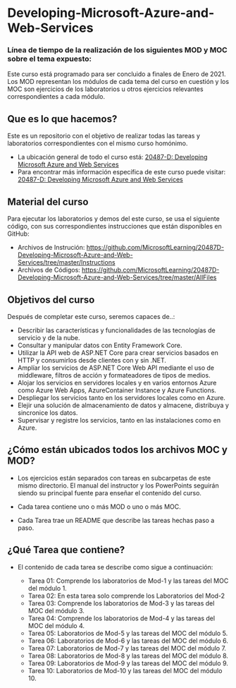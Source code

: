 # Developing-Microsoft-Azure-and-Web-Services


### Línea de tiempo de la realización de los siguientes MOD y MOC sobre el tema expuesto:
Este curso está programado para ser concluido a finales de Enero de 2021. Los MOD representan los módulos de cada tema del curso en cuestión y los MOC son ejercicios de los laboratorios u otros ejercicios relevantes correspondientes a cada módulo.

## Que es lo que hacemos?

Este es un repositorio con el objetivo de realizar todas las tareas y laboratorios correspondientes con el mismo curso homónimo. 
- La ubicación general de todo el curso está: [20487-D: Developing Microsoft Azure and Web Services](https://github.com/MicrosoftLearning/20487D-Developing-Microsoft-Azure-and-Web-Services) 
- Para encontrar más información específica de este curso puede visitar:  [20487-D: Developing Microsoft Azure and Web Services](https://www.microsoft.com/learning/en-us/course.aspx?ID=20487)

## Material del curso
Para ejecutar los laboratorios y demos del este curso, se usa el siguiente código, con sus correspondientes instrucciones que están disponibles en GitHub:
- Archivos de Instrución:
https://github.com/MicrosoftLearning/20487D-Developing-Microsoft-Azure-and-Web-Services/tree/master/Instructions
- Archivos de Códigos:
https://github.com/MicrosoftLearning/20487D-Developing-Microsoft-Azure-and-Web-Services/tree/master/AllFiles

## Objetivos del curso
Después de completar este curso, seremos capaces de..:
- Describir las características y funcionalidades de las tecnologías de servicio y de la nube.
- Consultar y manipular datos con Entity Framework Core.
- Utilizar la API web de ASP.NET Core para crear servicios basados en HTTP y consumirlos desde clientes con y sin .NET.
- Amplíar los servicios de ASP.NET Core Web API mediante el uso de middleware, filtros de acción y formateadores de tipos de medios.
- Alojar los servicios en servidores locales y en varios entornos Azure como Azure Web Apps, AzureContainer Instance y Azure Functions.
- Despliegar los servicios tanto en los servidores locales como en Azure.
- Elejir una solución de almacenamiento de datos y almacene, distribuya y sincronice los datos.
- Supervisar y registre los servicios, tanto en las instalaciones como en Azure.

## ¿Cómo están ubicados todos los archivos MOC y MOD?

- Los ejercicios están separados con tareas en subcarpetas de este mismo directorio. El manual del instructor y los PowerPoints seguirán siendo su principal fuente para enseñar el contenido del curso.

- Cada tarea contiene uno o más MOD o uno o más MOC.

- Cada Tarea trae un README que describe las tareas hechas paso a paso.

## ¿Qué Tarea que contiene?

- El contenido de cada tarea se describe como sigue a continuación:

    - Tarea 01: Comprende los laboratorios de Mod-1 y las tareas del MOC del módulo 1.
    - Tarea 02: En esta tarea solo comprende los Laboratorios del Mod-2
    - Tarea 03: Comprende los laboratorios de Mod-3 y las tareas del MOC del módulo 3.
    - Tarea 04: Comprende los laboratorios de Mod-4 y las tareas del MOC del módulo 4.
    - Tarea 05: Laboratorios de Mod-5 y las tareas del MOC del módulo 5.
    - Tarea 06: Laboratorios de Mod-6 y las tareas del MOC del módulo 6.
    - Tarea 07: Laboratorios de Mod-7 y las tareas del MOC del módulo 7.
    - Tarea 08: Laboratorios de Mod-8 y las tareas del MOC del módulo 8.
    - Tarea 09: Laboratorios de Mod-9 y las tareas del MOC del módulo 9.
    - Tarea 10: Laboratorios de Mod-10 y las tareas del MOC del módulo 10.